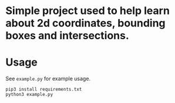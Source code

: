 # Simple project used to help learn about 2d coordinates, bounding boxes and intersections.


# Usage

See `example.py` for example usage.

```
pip3 install requirements.txt
python3 example.py
```